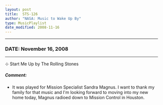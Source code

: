 ```yaml
---
layout: post
title:  STS-126
author: "NASA: Music to Wake Up By"
type: MusicPlaylist
date_modified: 2008-11-16
---
```


----
### DATE: November 16, 2008
----
⊹ Start Me Up by The Rolling Stones

##### Comment:
* It was played for Mission Specialist Sandra Magnus. I want to thank my family for that music and I'm looking forward to moving into my new home today, Magnus radioed down to Mission Control in Houston.
